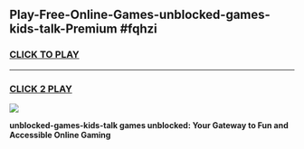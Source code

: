 
## Play-Free-Online-Games-unblocked-games-kids-talk-Premium #fqhzi
<h3>
<a href="https://premium.freeplayer.one?title=unblocked-games-kids-talk&ref=8M">CLICK TO PLAY</a></h3>
<hr>

<h3>
<a href="https://premium.freeplayer.one?title=unblocked-games-kids-talk&ref=8M">CLICK 2 PLAY</a>
  
</h3>

<a href="https://premium.freeplayer.one?title=unblocked-games-kids-talk&ref=8M"><img src="https://clearcache.store/games.png"></a>


**unblocked-games-kids-talk games unblocked: Your Gateway to Fun and Accessible Online Gaming**
